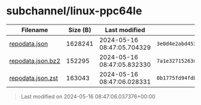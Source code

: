 # subchannel/linux-ppc64le

| Filename | Size (B) | Last modified | SHA256 | MD5 |
|----------|----------|---------------|--------|-----|
| [repodata.json](repodata.json) | 1628241 | 2024-05-16 08:47:05.704329 | `3e0d4e2abd4534831c447747fe2079a0bb2ea0a3ebfc04971a417b5f6071d90c` | `008baedb0e222636e09df3c9d90faa83` |
| [repodata.json.bz2](repodata.json.bz2) | 152295 | 2024-05-16 08:47:05.832330 | `7a1e32715263d359720f1e1c1cf799c630ed313fe526c1931a97d0f2097ca149` | `d3c903831faec8d2c4117e05d9373cac` |
| [repodata.json.zst](repodata.json.zst) | 163043 | 2024-05-16 08:47:06.028331 | `0b1775fd94fdb9bc403b7fd82a78a442ab175134a091a019060f53ada637f203` | `d33c21a0ce5855b64ea35ac740df6a19` |

> Last modified on 2024-05-16 08:47:06.037376+00:00